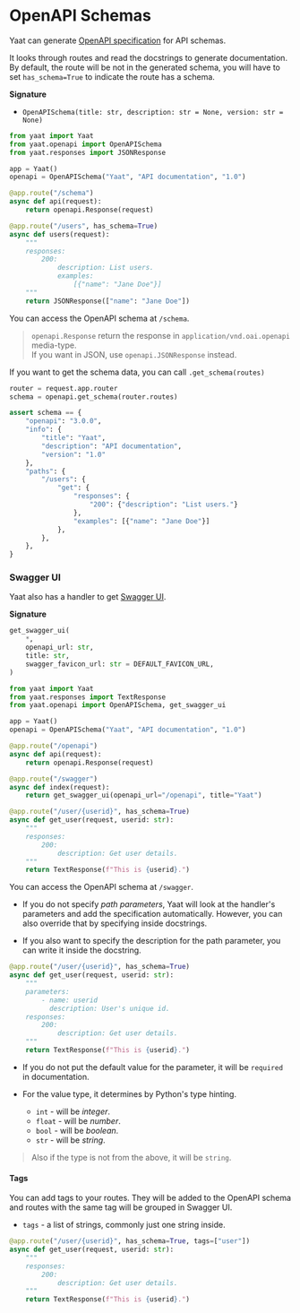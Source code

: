 # OpenAPI Schemas

Yaat can generate [OpenAPI specification](https://www.openapis.org/) for API schemas.

It looks through routes and read the docstrings to generate documentation. By default, the route will be not in the generated schema, you will have to set `has_schema=True` to indicate the route has a schema.

**Signature**

- `OpenAPISchema(title: str, description: str = None, version: str = None)`

```python
from yaat import Yaat
from yaat.openapi import OpenAPISchema
from yaat.responses import JSONResponse

app = Yaat()
openapi = OpenAPISchema("Yaat", "API documentation", "1.0")

@app.route("/schema")
async def api(request):
    return openapi.Response(request)

@app.route("/users", has_schema=True)
async def users(request):
    """
    responses:
        200:
            description: List users.
            examples:
                [{"name": "Jane Doe"}]
    """
    return JSONResponse(["name": "Jane Doe"])
```

You can access the OpenAPI schema at `/schema`.

> `openapi.Response` return the response in `application/vnd.oai.openapi` media-type.  
> If you want in JSON, use `openapi.JSONResponse` instead.

If you want to get the schema data, you can call `.get_schema(routes)`

```python
router = request.app.router
schema = openapi.get_schema(router.routes)

assert schema == {
    "openapi": "3.0.0",
    "info": {
        "title": "Yaat",
        "description": "API documentation",
        "version": "1.0"
    },
    "paths": {
        "/users": {
            "get": {
                "responses": {
                    "200": {"description": "List users."}
                },
                "examples": [{"name": "Jane Doe"}]
            },
        },
    },
}
```

### Swagger UI

Yaat also has a handler to get [Swagger UI](https://swagger.io/tools/swagger-ui/).

**Signature**

```python
get_swagger_ui(
    *,
    openapi_url: str,
    title: str,
    swagger_favicon_url: str = DEFAULT_FAVICON_URL,
)
```

```python
from yaat import Yaat
from yaat.responses import TextResponse
from yaat.openapi import OpenAPISchema, get_swagger_ui

app = Yaat()
openapi = OpenAPISchema("Yaat", "API documentation", "1.0")

@app.route("/openapi")
async def api(request):
    return openapi.Response(request)

@app.route("/swagger")
async def index(request):
    return get_swagger_ui(openapi_url="/openapi", title="Yaat")

@app.route("/user/{userid}", has_schema=True)
async def get_user(request, userid: str):
    """
    responses:
        200:
            description: Get user details.
    """
    return TextResponse(f"This is {userid}.")
```

You can access the OpenAPI schema at `/swagger`.

- If you do not specify *path parameters*, Yaat will look at the handler's parameters and add the specification automatically. However, you can also override that by specifying inside docstrings.

- If you also want to specify the description for the path parameter, you can write it inside the docstring.

```python
@app.route("/user/{userid}", has_schema=True)
async def get_user(request, userid: str):
    """
    parameters:
        - name: userid
          description: User's unique id.
    responses:
        200:
            description: Get user details.
    """
    return TextResponse(f"This is {userid}.")
```

- If you do not put the default value for the parameter, it will be `required` in documentation.

- For the value type, it determines by Python's type hinting.
    - `int` - will be *integer*.
    - `float` - will be *number*.
    - `bool` - will be *boolean*.
    - `str` - will be *string*.

> Also if the type is not from the above, it will be `string`.

#### Tags

You can add tags to your routes. They will be added to the OpenAPI schema and routes with the same tag will be grouped in Swagger UI.

- `tags` - a list of strings, commonly just one string inside.

```python
@app.route("/user/{userid}", has_schema=True, tags=["user"])
async def get_user(request, userid: str):
    """
    responses:
        200:
            description: Get user details.
    """
    return TextResponse(f"This is {userid}.")
```
